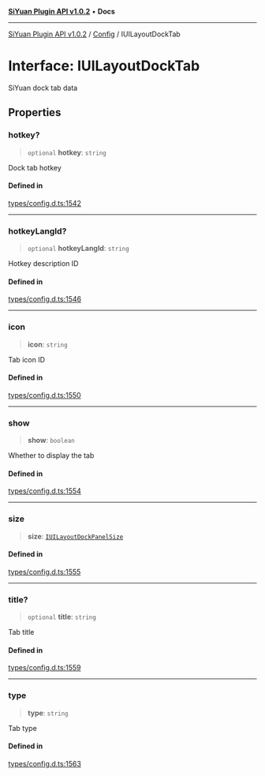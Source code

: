 [**SiYuan Plugin API v1.0.2**](../../../README.md) • **Docs**

---

[SiYuan Plugin API v1.0.2](../../../README.md) / [Config](../README.md) / IUILayoutDockTab

# Interface: IUILayoutDockTab

SiYuan dock tab data

## Properties

### hotkey?

> `optional` **hotkey**: `string`

Dock tab hotkey

#### Defined in

[types/config.d.ts:1542](https://github.com/siyuan-note/petal/tree/main/types/config.d.ts#L1542)

---

### hotkeyLangId?

> `optional` **hotkeyLangId**: `string`

Hotkey description ID

#### Defined in

[types/config.d.ts:1546](https://github.com/siyuan-note/petal/tree/main/types/config.d.ts#L1546)

---

### icon

> **icon**: `string`

Tab icon ID

#### Defined in

[types/config.d.ts:1550](https://github.com/siyuan-note/petal/tree/main/types/config.d.ts#L1550)

---

### show

> **show**: `boolean`

Whether to display the tab

#### Defined in

[types/config.d.ts:1554](https://github.com/siyuan-note/petal/tree/main/types/config.d.ts#L1554)

---

### size

> **size**: [`IUILayoutDockPanelSize`](IUILayoutDockPanelSize.md)

#### Defined in

[types/config.d.ts:1555](https://github.com/siyuan-note/petal/tree/main/types/config.d.ts#L1555)

---

### title?

> `optional` **title**: `string`

Tab title

#### Defined in

[types/config.d.ts:1559](https://github.com/siyuan-note/petal/tree/main/types/config.d.ts#L1559)

---

### type

> **type**: `string`

Tab type

#### Defined in

[types/config.d.ts:1563](https://github.com/siyuan-note/petal/tree/main/types/config.d.ts#L1563)
